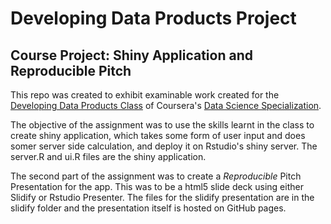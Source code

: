 # Developing Data Products Project
## Course Project: Shiny Application and Reproducible Pitch

This repo was created to exhibit examinable work created for the [Developing Data Products Class](https://www.coursera.org/course/devdataprod) of Coursera's [Data Science Specialization](https://www.coursera.org/specialization/jhudatascience/1).

The objective of the assignment was to use the skills learnt in the class to create shiny application, which takes some form of user input and does somer server side calculation, and deploy it on Rstudio's shiny server. The server.R and ui.R files are the shiny application.

The second part of the assignment was to create a *Reproducible* Pitch Presentation for the app. This was to be a html5 slide deck using either Slidify or Rstudio Presenter. The files for the slidify presentation are in the slidify folder and the presentation itself is hosted on GitHub pages.